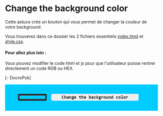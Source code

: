 # Change the background color

Cette astuce crée un bouton qui vous permet de changer la couleur de votre background.

Vous trouverez dans ce dossier les 2 fichiers essentiels [index.html](index.html) et [style.css](style.css).

####  Pour allez plus loin :
Vous pouvez modifier le code html et js pour que l'utilisateur puisse rentrer directement un code RGB ou HEX.

[- DocroPok]

<div align="center">
  <img src="https://github.com/DoctorPok42/Astuces-Web/blob/main/V2/IMG/Change-the-background-color.PNG">
</div>
